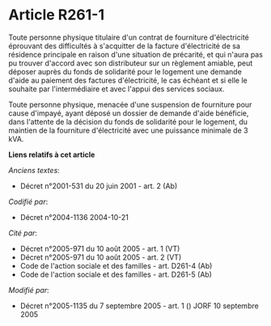 # Article R261-1

Toute personne physique titulaire d'un contrat de fourniture d'électricité éprouvant des difficultés à s'acquitter de la
facture d'électricité de sa résidence principale en raison d'une situation de précarité, et qui n'aura pas pu trouver
d'accord avec son distributeur sur un règlement amiable, peut déposer auprès du fonds de solidarité pour le logement une
demande d'aide au paiement des factures d'électricité, le cas échéant et si elle le souhaite par l'intermédiaire et avec
l'appui des services sociaux.

Toute personne physique, menacée d'une suspension de fourniture pour cause d'impayé, ayant déposé un dossier de demande
d'aide bénéficie, dans l'attente de la décision du fonds de solidarité pour le logement, du maintien de la fourniture
d'électricité avec une puissance minimale de 3 kVA.

**Liens relatifs à cet article**

_Anciens textes_:

  - Décret n°2001-531 du 20 juin 2001 - art. 2 (Ab)

_Codifié par_:

  - Décret n°2004-1136 2004-10-21

_Cité par_:

  - Décret n°2005-971 du 10 août 2005 - art. 1 (VT)
  - Décret n°2005-971 du 10 août 2005 - art. 2 (VT)
  - Code de l'action sociale et des familles - art. D261-4 (Ab)
  - Code de l'action sociale et des familles - art. D261-5 (Ab)

_Modifié par_:

  - Décret n°2005-1135 du 7 septembre 2005 - art. 1 () JORF 10 septembre 2005
